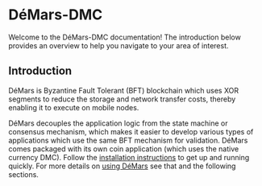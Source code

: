 # DéMars-DMC

Welcome to the DéMars-DMC documentation! The introduction below provides
an overview to help you navigate to your area of interest.

## Introduction

DéMars is Byzantine Fault Tolerant (BFT) blockchain which uses XOR segments to
reduce the storage and network transfer costs, thereby enabling it to execute
on mobile nodes.

DéMars decouples the application logic from the state machine or consensus
mechanism, which makes it easier to develop various types of applications
which use the same BFT mechanism for validation. DéMars comes packaged with its
own coin application (which uses the native currency DMC). Follow the
[installation instructions](./install) to get up and running
quickly. For more details on [using DéMars](./using-demars) see that
and the following sections.

<!--
## Networks

Testnets can be setup manually on one or more machines, or automatically on one
or more machine, using a variety of methods described in the [deploy testnets
section](./deploy-testnets). For more information (and to join) about the
Cosmos Network testnets, see [here](/getting-started/full-node.md).
-->
<!--
## Application Development

The first step to building application on DéMars is to [install
ABCI-CLI](./getting-started) and play with the example applications.
-->
